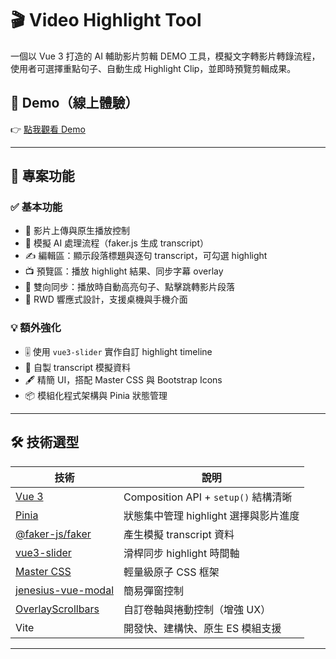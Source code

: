 # 🎬 Video Highlight Tool

一個以 Vue 3 打造的 AI 輔助影片剪輯 DEMO 工具，模擬文字轉影片轉錄流程，使用者可選擇重點句子、自動生成 Highlight Clip，並即時預覽剪輯成果。

## 🚀 Demo（線上體驗）

👉 [點我觀看 Demo](https://video-highlight-tool-delta.vercel.app/)

---

## 🧩 專案功能

### ✅ 基本功能
- 🎥 影片上傳與原生播放控制
- 🧠 模擬 AI 處理流程（faker.js 生成 transcript）
- ✍️ 編輯區：顯示段落標題與逐句 transcript，可勾選 highlight
- 📺 預覽區：播放 highlight 結果、同步字幕 overlay
- 🔁 雙向同步：播放時自動高亮句子、點擊跳轉影片段落
- 📱 RWD 響應式設計，支援桌機與手機介面

### 💡 額外強化
- 🎚️ 使用 `vue3-slider` 實作自訂 highlight timeline
- 🧪 自製 transcript 模擬資料
- 🖋️ 精簡 UI，搭配 Master CSS 與 Bootstrap Icons
- 📦 模組化程式架構與 Pinia 狀態管理

---

## 🛠️ 技術選型

| 技術 | 說明 |
|------|------|
| [Vue 3](https://vuejs.org/) | Composition API + `setup()` 結構清晰 |
| [Pinia](https://pinia.vuejs.org/) | 狀態集中管理 highlight 選擇與影片進度 |
| [@faker-js/faker](https://www.npmjs.com/package/@faker-js/faker) | 產生模擬 transcript 資料 |
| [vue3-slider](https://www.npmjs.com/package/vue3-slider) | 滑桿同步 highlight 時間軸 |
| [Master CSS](https://master.co/) | 輕量級原子 CSS 框架 |
| [jenesius-vue-modal](https://www.npmjs.com/package/jenesius-vue-modal) | 簡易彈窗控制 |
| [OverlayScrollbars](https://kingsora.github.io/OverlayScrollbars/) | 自訂卷軸與捲動控制（增強 UX） |
| Vite | 開發快、建構快、原生 ES 模組支援 |

---

